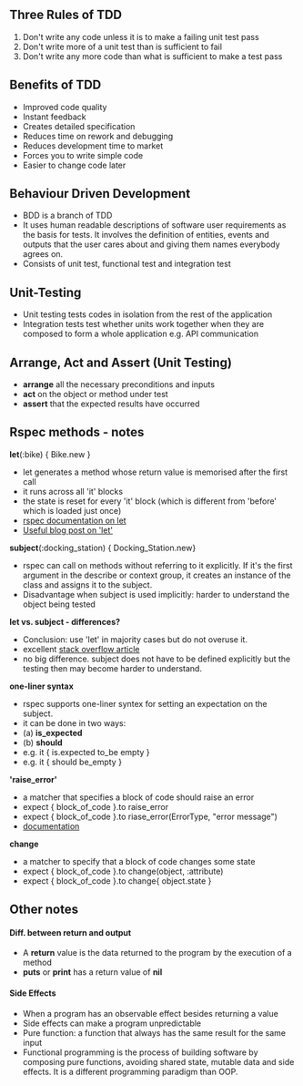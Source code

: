 ## Three Rules of TDD
1. Don't write any code unless it is to make a failing unit test pass
2. Don't write more of a unit test than is sufficient to fail
3. Don't write any more code than what is sufficient to make a test pass

## Benefits of TDD
- Improved code quality
- Instant feedback
- Creates detailed specification
- Reduces time on rework and debugging
- Reduces development time to market
- Forces you to write simple code 
- Easier to change code later

## Behaviour Driven Development
- BDD is a branch of TDD
- It uses human readable descriptions of software user requirements as the basis for tests. It involves the definition of entities, events and outputs that the user cares about and giving them names everybody agrees on.
- Consists of unit test, functional test and integration test

## Unit-Testing
- Unit testing tests codes in isolation from the rest of the application 
- Integration tests test whether units work together when they are composed to form a whole application e.g. API communication

## Arrange, Act and Assert (Unit Testing)
- **arrange** all the necessary preconditions and inputs
- **act** on the object or method under test
- **assert** that the expected results have occurred

## Rspec methods - notes

**let**(:bike) { Bike.new }
- let generates a method whose return value is memorised after the first call
- it runs across all 'it' blocks
- the state is reset for every 'it' block (which is different from  'before' which is loaded just once)
- [rspec documentation on let](https://www.rubydoc.info/github/rspec/rspec-core/RSpec%2FCore%2FMemoizedHelpers%2FClassMethods%3Alet)
- [Useful blog post on 'let'](https://medium.com/@tomkadwill/all-about-rspec-let-a3b642e08d39)

**subject**(:docking_station) { Docking_Station.new}
- rspec can call on methods without referring to it explicitly. If it's the first argument in the describe or context group, it creates an instance of the class and assigns it to the subject.
- Disadvantage when subject is used implicitly: harder to understand the object being tested

 **let vs. subject - differences?**
 - Conclusion: use 'let' in majority cases but do not overuse it.
 - excellent [stack overflow article](https://stackoverflow.com/questions/38437162/whats-the-difference-between-rspecs-subject-and-let-when-should-they-be-used)
 -  no big difference. subject does not have to be defined explicitly but the testing then may become harder to understand.

 **one-liner syntax**
- rspec supports one-liner syntex for setting an expectation on the subject. 
- it can be done in two ways: 
- (a) **is_expected**
- (b) **should**
- e.g. it { is.expected to_be empty }
- e.g. it { should be_empty }

**'raise_error'**
- a matcher that specifies a block of code should raise an error
- expect { block_of_code }.to raise_error
- expect { block_of_code }.to riase_error(ErrorType, "error message")
- [documentation](https://relishapp.com/rspec/rspec-expectations/docs/built-in-matchers/raise-error-matcher)

**change**
- a matcher to specify that a block of code changes some state
- expect { block_of_code }.to change(object, :attribute)
- expect { block_of_code }.to change{ object.state }

## Other notes
#### Diff. between return and output
- A **return** value is the data returned to the program by the execution of a method
- **puts** or **print** has a return value of **nil**

#### Side Effects
- When a program has an observable effect besides returning a value
- Side effects can make a program unpredictable
- Pure function: a function that always has the same result for the same input
- Functional programming is the process of building software by composing pure functions, avoiding shared state, mutable data and side effects. It is a different programming paradigm than OOP.